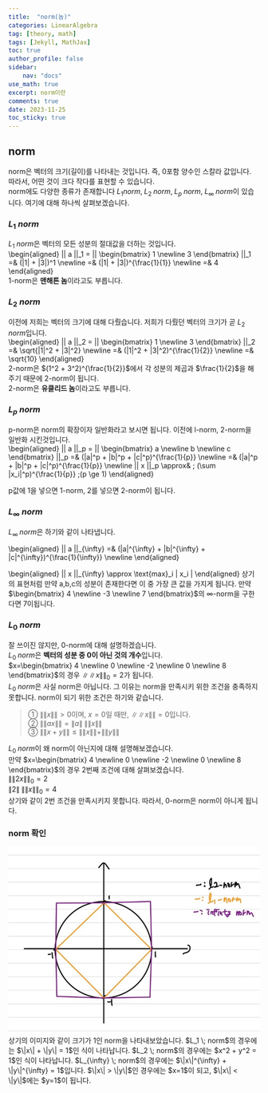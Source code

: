 ```yaml
---
title:  "norm(놈)"
categories: LinearAlgebra
tag: [theory, math]
tags: [Jekyll, MathJax]
toc: true
author_profile: false
sidebar:
    nav: "docs"
use_math: true
excerpt: norm이란
comments: true
date: 2023-11-25
toc_sticky: true
---
```


## norm
norm은 벡터의 크기(길이)를 나타내는 것입니다. 즉, 0포함 양수인 스칼라 값입니다. 따라서, 어떤 것이 크다 작다를 표현할 수 있습니다.   
norm에도 다양한 종류가 존재합니다 $L_1 norm, \; L_2 \; norm, \; L_p \; norm, \; L_{\infty} \; norm$이 있습니다. 여기에 대해 하나씩 살펴보겠습니다.   
### $L_1 \; norm$
$L_1 \; norm$은 벡터의 모든 성분의 절대값을 더하는 것입니다.   
\begin{aligned}
\|\| a \|\|_1 = \|\| \begin{bmatrix} 1 \newline 3 \end{bmatrix} \|\|_1 =& (\|1\| + \|3\|)^1 \newline
=& (\|1\| + \|3\|)^{\frac{1}{1}} \newline
=& 4
\end{aligned}   
1-norm은 **맨해튼 놈**이라고도 부릅니다.   
### $L_2 \; norm$
이전에 저희는 벡터의 크기에 대해 다뤘습니다. 저희가 다뤘던 벡터의 크기가 곧 $L_2 \; norm$입니다.   
\begin{aligned}
\|\| a \|\|_2 = \|\| \begin{bmatrix} 1 \newline 3 \end{bmatrix} \|\|_2 =& \sqrt{\|1\|^2 + \|3\|^2} \newline
=& (\|1\|^2 + \|3\|^2)^{\frac{1}{2}} \newline
=& \sqrt{10}
\end{aligned}   
2-norm은 $(1^2 + 3^2)^{\frac{1}{2}}$에서 각 성분의 제곱과 $\frac{1}{2}$을 해주기 때문에 2-norm이 됩니다.   
2-norm은 **유클리드 놈**이라고도 부릅니다.   

### $L_p \; norm$
p-norm은 norm의 확장이자 일반화라고 보시면 됩니다. 이전에 l-norm, 2-norm을 일반화 시킨것입니다.    
\begin{aligned}
\|\| a \|\|_p = \|\| \begin{bmatrix} a \newline b \newline c \end{bmatrix} \|\|_p =& (\|a\|^p + \|b\|^p + \|c\|^p)^{\frac{1}{p}} \newline
=& (\|a\|^p + \|b\|^p + \|c\|^p)^{\frac{1}{p}} \newline
\|\| x \|\|_p \approx& \; (\sum \|x_i\|^p)^{\frac{1}{p}} \;(p \ge 1)
\end{aligned}  

p값에 1을 넣으면 1-norm, 2를 넣으면 2-norm이 됩니다. 

### $L_{\infty} \; norm$
$L_{\infty} \; norm$은 하기와 같이 나타냅니다.   

\begin{aligned}
\|\| a \|\|_{\infty} =& (\|a\|^{\infty} + \|b\|^{\infty} + \|c\|^{\infty})^{\frac{1}{\infty}} \newline
\end{aligned}   

\begin{aligned}
\|\| x \|\|_{\infty} \approx \text{max}_i \| x_i \|
\end{aligned}
상기의 표현처럼 만약 a,b,c의 성분이 존재한다면 이 중 가장 큰 값을 가지게 됩니다. 만약 $\begin{bmatrix} 4 \newline -3 \newline 7 \end{bmatrix}$의 $\infty$-norm을 구한다면 7이됩니다.   

### $L_0 \; norm$
잘 쓰이진 않지만, 0-norm에 대해 설명하겠습니다.   
$L_0 \; norm$은 **벡터의 성분 중 0이 아닌 것의 개수**입니다.    
$x=\begin{bmatrix} 4 \newline 0 \newline -2 \newline 0 \newline 8 \end{bmatrix}$의 경우 $\|\|x\|\|_0 = 2$가 됩니다.      
$L_0 \; norm$은 사실 norm은 아닙니다. 그 이유는 norm을 만족시키 위한 조건을 충족하지 못합니다. norm이 되기 위한 조건은 하기와 같습니다.   
> ① $\|\| x \|\| > 0$이며, $x=0$일 때만, $\|\| x \|\| = 0$입니다.  
② $\|\| ax \|\| = \|a \| \; \|\|x \|\|$   
③ $\|\| x + y \|\| \le \|\| x \|\| + \|\| y \|\|$   

$L_0 \; norm$이 왜 norm이 아닌지에 대해 설명해보겠습니다.    
만약 $x=\begin{bmatrix} 4 \newline 0 \newline -2 \newline 0 \newline 8 \end{bmatrix}$의 경우 2번째 조건에 대해 살펴보겠습니다.   
$\|\| 2x \|\|_0 = 2$   
$\|2\| \; \|\| x \|\|_0 = 4$   
상기와 같이 2번 조건을 만족시키지 못합니다. 따라서, 0-norm은 norm이 아니게 됩니다.   

### norm 확인
<img src="../../../assets/images/LinearAlgebra/2023-11-25-norm/norm.jpg" alt="norm" style="zoom:80%;" />    
상기의 이미지와 같이 크기가 1인 norm을 나타내보았습니다.    
$L_1 \; norm$의 경우에는 $\|x\| + \|y\| = 1$인 식이 나타납니다.   
$L_2 \; norm$의 경우에는 $x^2 + y^2 = 1$인 식이 나타납니다.    
$L_{\infty} \; norm$의 경우에는 $\|x\|^{\infty} + \|y\|^{\infty} = 1$입니다. $\|x\| > \|y\|$인 경우에는 $x=1$이 되고, $\|x\| < \|y\|$에는 $y=1$이 됩니다. 
